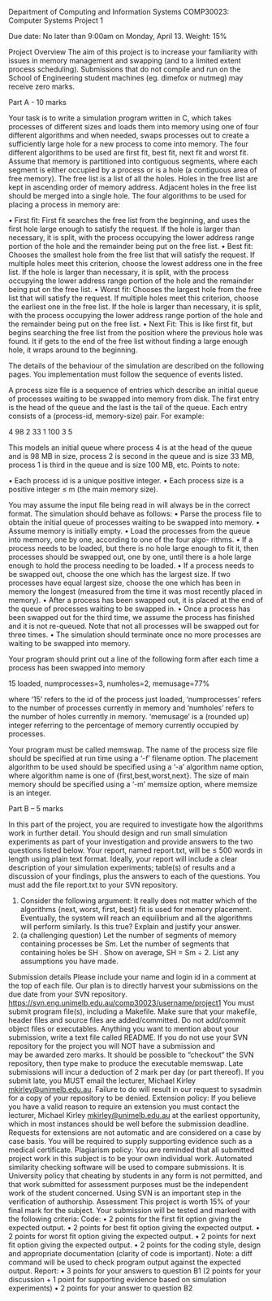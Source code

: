 
Department of Computing and Information Systems
COMP30023: Computer Systems
Project 1

Due date: No later than 9:00am on Monday, April 13.
Weight: 15%

Project Overview
The aim of this project is to increase your familiarity with issues in memory management and 
swapping (and to a limited extent process scheduling).
Submissions that do not compile and run on the School of Engineering student machines (eg. dimefox
or nutmeg) may receive zero marks.

Part A - 10 marks

Your task is to write a simulation program written in C, which takes processes of different sizes 
and loads them into memory using one of four different algorithms and when needed, swaps processes 
out to create a sufficiently large hole for a new process to come into memory.
The four different algorithms to be used are first fit, best fit, next fit and worst fit. Assume 
that memory is partitioned into contiguous segments, where each segment is either occupied by a 
process or is a hole (a contiguous area of free memory). The free list is a list of all the holes. 
Holes in the free list are kept in ascending order of memory address. Adjacent holes in the free 
list should be merged into a single hole.
The four algorithms to be used for placing a process in memory are:

• First fit: First fit searches the free list from the beginning, and uses the first hole large 
enough to satisfy the request. If the hole is larger than necessary, it is split, with the process 
occupying the lower address range portion of the hole and the remainder being put on the free list.
• Best fit: Chooses the smallest hole from the free list that will satisfy the request. If multiple 
holes meet this criterion, choose the lowest address one in the free list. If the hole is larger 
than necessary, it is split, with the process occupying the lower address range portion of the hole 
and the remainder being put on the free list.
• Worst fit: Chooses the largest hole from the free list that will satisfy the request. If multiple 
holes meet this criterion, choose the earliest one in the free list. If the hole is larger than 
necessary, it is split, with the process occupying the lower address range portion of the hole and 
the remainder being put on the free list.
• Next Fit: This is like first fit, but begins searching the free list from the position where the 
previous hole was found. It if gets to the end of the free list without finding a large enough 
hole, it wraps around to the beginning.

The details of the behaviour of the simulation are described on the following pages. You 
implementation
must follow the sequence of events listed.

A process size file is a sequence of entries which describe an initial queue of processes waiting 
to be swapped into memory from disk. The first entry is the head of the queue and the last is the 
tail of the queue. Each entry consists of a (process-id, memory-size) pair. For example:

4 98
2 33
1 100
3 5

This models an initial queue where process 4 is at the head of the queue and is 98 MB in size, 
process 2 is second in the queue and is size 33 MB, process 1 is third in the queue and is size 100 
MB, etc.
Points to note:

• Each process id is a unique positive integer.
• Each process size is a positive integer ≤ m (the main memory size).

You may assume the input file being read in will always be in the correct format. The simulation 
should behave as follows:
• Parse the process file to obtain the initial queue of processes waiting to be swapped into 
memory.
• Assume memory is initially empty.
• Load the processes from the queue into memory, one by one, according to one of the four algo- 
rithms.
• If a process needs to be loaded, but there is no hole large enough to fit it, then processes 
should be swapped out, one by one, until there is a hole large enough to hold the process needing 
to be loaded.
• If a process needs to be swapped out, choose the one which has the largest size. If two processes 
have equal largest size, choose the one which has been in memory the longest (measured from the 
time it was most recently placed in memory).
• After a process has been swapped out, it is placed at the end of the queue of processes waiting 
to be swapped in.
• Once a process has been swapped out for the third time, we assume the process has finished and it 
is not re-queued. Note that not all processes will be swapped out for three times.
• The simulation should terminate once no more processes are waiting to be swapped into memory.

Your program should print out a line of the following form after each time a process has been 
swapped into memory

15 loaded, numprocesses=3, numholes=2, memusage=77%

where ‘15’ refers to the id of the process just loaded, ‘numprocesses’ refers to the number of 
processes currently in memory and ‘numholes’ refers to the number of holes currently in memory. 
‘memusage’ is a (rounded up) integer referring to the percentage of memory currently occupied by 
processes.

Your program must be called memswap. The name of the process size file should be specified at run 
time using a ‘-f’ filename option. The placement algorithm to be used should be specified using a 
‘-a’ algorithm name option, where algorithm name is one of {first,best,worst,next}. The size of 
main memory should be specified using a ‘-m’ memsize option, where memsize is an integer.

Part B – 5 marks

In this part of the project, you are required to investigate how the algorithms work in further 
detail. You should design and run small simulation experiments as part of your investigation and 
provide answers to the two questions listed below.
Your report, named report.txt, will be ≤ 500 words in length using plain text format. Ideally, your 
report will include a clear description of your simulation experiments; table(s) of results and a 
discussion of your findings, plus the answers to each of the questions.
You must add the file report.txt to your SVN repository.

1. Consider the following argument:
It really does not matter which of the algorithms {next, worst, first, best} fit is used for memory 
placement. Eventually, the system will reach an equilibrium and all the algorithms will perform 
similarly.
Is this true? Explain and justify your answer.
2. (a challenging question) Let the number of segments of memory containing processes be Sm. Let 
the number of segments that containing holes be SH . Show on average, SH = Sm ÷ 2. List any 
assumptions you have made.

Submission details
Please include your name and login id in a comment at the top of each file.
Our plan is to directly harvest your submissions on the due date from your SVN repository.
https://svn.eng.unimelb.edu.au/comp30023/username/project1
You must submit program file(s), including a Makefile. Make sure that your makefile, header files 
and source files are added/committed. Do not add/commit object files or executables. Anything you 
want to mention about your submission, write a text file called README.
If you do not use your SVN repository for the project  you  will  NOT  have  a  submission  and  
may  be awarded zero marks. It should be possible to “checkout“ the SVN repository, then type make 
to produce the executable memswap.
Late submissions will incur a deduction of 2 mark per day (or part thereof).
If you submit late, you MUST email the lecturer, Michael Kirley <mkirley@unimelb.edu.au>. Failure 
to do will result in our request to sysadmin for a copy of your repository to be denied.
Extension policy: If you believe you have a valid reason to require an extension you must contact 
the lecturer, Michael Kirley <mkirley@unimelb.edu.au> at the earliest opportunity, which in most 
instances should be well before the submission deadline.
Requests for extensions are not automatic and are considered on a case by case basis. You will be 
required to supply supporting evidence such as a medical certificate.
Plagiarism policy: You are reminded that all submitted project work in this subject is to be your 
own individual work. Automated similarity checking software will be used to compare submissions. It 
is University policy that cheating by students in any form is not permitted, and that work 
submitted for assessment purposes must be the independent work of the student concerned.
Using SVN is an important step in the verification of authorship.
Assessment
This project is worth 15% of your final mark for the subject. Your submission will be tested and 
marked with the following criteria:
Code:
• 2 points for the first fit option giving the expected output.
• 2 points for best fit option giving the expected output.
• 2 points for worst fit option giving the expected output.
• 2 points for next fit option giving the expected output.
• 2 points for the coding style, design and appropriate documentation (clarity of code is 
important).
Note: a diff command will be used to check program output against the expected output.
Report:
• 3 points for your answers to question B1 (2 points for your discussion + 1 point for supporting
evidence based on simulation experiments)
• 2 points for your answer to question B2
